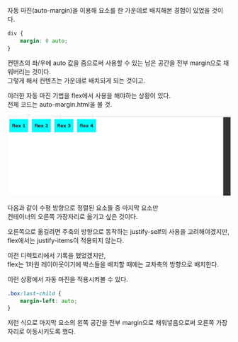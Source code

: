 <p>
자동 마진(auto-margin)을 이용해 요소를 한 가운데로 
배치해본 경험이 있었을 것이다.    
</p>

```css
div {
    margin: 0 auto;
}
```
<p>
컨텐츠의 좌/우에 auto 값을 줌으로써 사용할 수 있는 남은 공간을 전부
margin으로 채워버리는 것이다.<br />
그렇게 해서 컨텐츠는 가운데로 배치되게 되는 것이고.   
</p>

<p>
이러한 자동 마진 기법을 flex에서 사용을 해야하는 상황이 있다.<br />
전체 코드는 auto-margin.html을 볼 것.   
</p>

<img src="https://github.com/TaekGeunLee/study_frontEnd/blob/master/readmeImg/B1_14-1.JPG" alt="B1_14-1" />

<p>
다음과 같이 수평 방향으로 정렬된 요소들 중 마지막 요소만<br /> 
컨테이너의 오른쪽 가장자리로 옮기고 싶은 것이다.    
</p>

<p>
오른쪽으로 옮길려면 주축의 방향으로 동작하는 justify-self의 사용을
고려해야겠지만,<br />flex에서는 justify-items이 적용되지 않는다.   
</p>

<p>
이전 디렉토리에서 기록을 했었겠지만,<br />
flex는 1차원 레이아웃이기에 박스들을 배치할 때에는 교차축의 방향으로
배치한다.  
</p>

<p>
이런 상황에서 자동 마진을 적용시켜볼 수 있다.   
</p>

```css
.box:last-child {
    margin-left: auto;
}
```

<p>
저런 식으로 마지막 요소의 왼쪽 공간을 전부 margin으로 채워넣음으로써
오른쪽 가장자리로 이동시키도록 했다.   
</p>